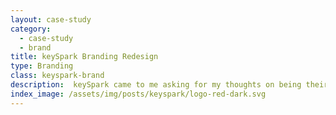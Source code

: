 ```yaml
---
layout: case-study
category:
  - case-study
  - brand
title: keySpark Branding Redesign
type: Branding
class: keyspark-brand
description:  keySpark came to me asking for my thoughts on being their lead designer
index_image: /assets/img/posts/keyspark/logo-red-dark.svg
---
```

